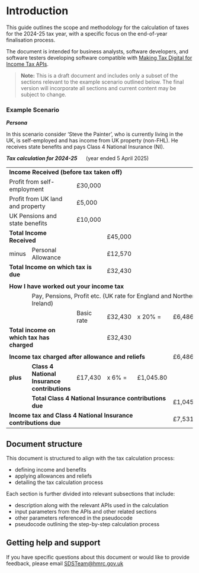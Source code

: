 # Introduction

This guide outlines the scope and methodology for the calculation of taxes for the 2024-25 tax year, with a specific focus on the end-of-year finalisation process.

The document is intended for business analysts, software developers, and software testers developing software compatible with [Making Tax Digital for Income Tax APIs](https://developer.service.hmrc.gov.uk/api-documentation/docs/api?docTypeFilters=API&categoryFilters=INCOME_TAX_MTD).

> **Note:** This is a draft document and includes only a subset of the sections relevant to the example scenario outlined below. The final version will incorporate all sections and current content may be subject to change.

### Example Scenario

**_Persona_**

In this scenario consider ‘Steve the Painter’, who is currently living in the UK, is self-employed and has income from UK property (non-FHL). He receives state benefits and pays Class 4 National Insurance (NI).

**_Tax calculation for 2024-25_**&nbsp;&nbsp;&nbsp;&nbsp;&nbsp;&nbsp;(year ended 5 April 2025)

<table>
    <tr>
        <td colspan="6"><b>Income Received (before tax taken off)</b></td>
    </tr>
    <tr>
        <td colspan="2">Profit from self-employment</td>
        <td>£30,000</td>
        <td></td>
        <td></td>
        <td></td>
    </tr>
    <tr>
        <td colspan="2">Profit from UK land and property</td>
        <td>£5,000</td>
        <td></td>
        <td></td>
        <td></td>
    </tr>
    <tr>
        <td colspan="2">UK Pensions and state benefits</td>
        <td>£10,000</td>
        <td></td>
        <td></td>
        <td></td>
    </tr>
    <tr>
        <td colspan="2"><b>Total Income Received</b></td>
        <td></td>
        <td>£45,000</td>
        <td></td>
        <td></td>
    </tr>
    <tr>
        <td>minus</td>
        <td>Personal Allowance</td>
        <td></td>
        <td>£12,570</td>
        <td></td>
        <td></td>
    </tr>
    <tr>
        <td colspan="3"><b>Total Income on which tax is due</b></td>
        <td>£32,430</td>
        <td></td>
        <td></td>
    </tr>
    <tr>
        <td></td>
        <td></td>
        <td></td>
        <td></td>
        <td></td>
        <td></td>
    </tr>
    <tr>
        <td colspan="6"><b>How I have worked out your income tax</b></td>
    </tr>
    <tr>
        <td></td>
        <td colspan="5">Pay, Pensions, Profit etc. (UK rate for England and Northern Ireland)</td>
    </tr>
    <tr>
        <td></td>
        <td></td>
        <td>Basic rate</td>
        <td>£32,430</td>
        <td>x 20% =</td>
        <td>£6,486.00</td>
    </tr>
    <tr>
        <td colspan="2"><b>Total income on which tax has charged</b></td>
        <td></td>
        <td>£32,430</td>
        <td></td>
        <td></td>
    </tr>
    <tr>
        <td></td>
        <td></td>
        <td></td>
        <td></td>
        <td></td>
        <td></td>
    </tr>
    <tr>
        <td colspan="5"><b>Income tax charged after allowance and reliefs</b></td>
        <td>£6,486.00</td>
    </tr>
    <tr>
        <td><b>plus</b></td>
        <td><b>Class 4 National Insurance contributions</b></td>
        <td>£17,430</td>
        <td>x 6% =</td>
        <td>£1,045.80</td>
        <td></td>
    </tr>
    <tr>
        <td></td>
        <td colspan="4"><b>Total Class 4 National Insurance contributions due</b></td>
        <td>£1,045.80</td>
    </tr>
    <tr>
        <td colspan="5"><b>Income tax and Class 4 National Insurance contributions due</b></td>
        <td>£7,531.80</td>
    </tr>
</table>

## Document structure

This document is structured to align with the tax calculation process:

- defining income and benefits
- applying allowances and reliefs
- detailing the tax calculation process

Each section is further divided into relevant subsections that include:

- description along with the relevant APIs used in the calculation
- input parameters from the APIs and other related sections
- other parameters referenced in the pseudocode
- pseudocode outlining the step-by-step calculation process

## Getting help and support

If you have specific questions about this document or would like to provide feedback, please email [SDSTeam@hmrc.gov.uk](mailto:sdsteam@hmrc.gov.uk)